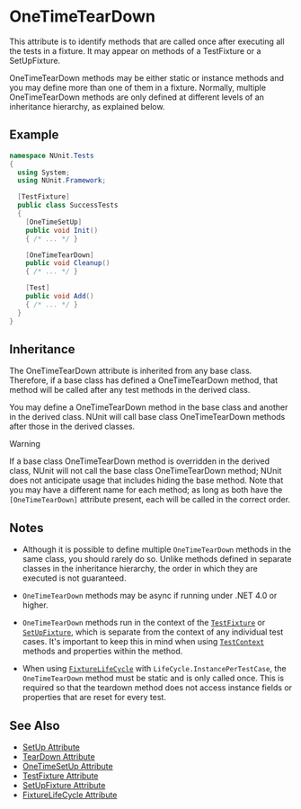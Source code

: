 # OneTimeTearDown

This attribute is to identify methods that are called once after executing all the tests in a fixture. It may appear on
methods of a TestFixture or a SetUpFixture.

OneTimeTearDown methods may be either static or instance methods and you may define more than one of them in a fixture.
Normally, multiple OneTimeTearDown methods are only defined at different levels of an inheritance hierarchy, as
explained below.

## Example

```csharp
namespace NUnit.Tests
{
  using System;
  using NUnit.Framework;

  [TestFixture]
  public class SuccessTests
  {
    [OneTimeSetUp]
    public void Init()
    { /* ... */ }

    [OneTimeTearDown]
    public void Cleanup()
    { /* ... */ }

    [Test]
    public void Add()
    { /* ... */ }
  }
}
```

## Inheritance

The OneTimeTearDown attribute is inherited from any base class. Therefore, if a base class has defined a OneTimeTearDown
method, that method will be called after any test methods in the derived class.

You may define a OneTimeTearDown method in the base class and another in the derived class. NUnit will call base class
OneTimeTearDown methods after those in the derived classes.

> [!WARNING]
> If a base class OneTimeTearDown method is overridden in the derived class, NUnit will not call the base
> class OneTimeTearDown method; NUnit does not anticipate usage that includes hiding the base method. Note that you may
> have a different name for each method; as long as both have the `[OneTimeTearDown]` attribute present, each will be
> called in the correct order.

## Notes

* Although it is possible to define multiple `OneTimeTearDown` methods in the same class, you should rarely do so.
  Unlike methods defined in separate classes in the inheritance hierarchy, the order in which they are executed is not
  guaranteed.

* `OneTimeTearDown` methods may be async if running under .NET 4.0 or higher.

* `OneTimeTearDown` methods run in the context of the [`TestFixture`](xref:testfixtureattribute) or
  [`SetUpFixture`](xref:setupfixture-attribute), which is separate from the context of any individual test cases. It's
  important to keep this in mind when using [`TestContext`](xref:testcontext) methods and properties within the method.

* When using  [`FixtureLifeCycle`](xref:fixturelifecycleattribute) with `LifeCycle.InstancePerTestCase`, the
  `OneTimeTearDown` method must be static and is only called once. This is required so that the teardown method does not
  access instance fields or properties that are reset for every test.

## See Also

* [SetUp Attribute](setup.md)
* [TearDown Attribute](teardown.md)
* [OneTimeSetUp Attribute](xref:onetimesetup-attribute)
* [TestFixture Attribute](xref:testfixtureattribute)
* [SetUpFixture Attribute](xref:setupfixture-attribute)
* [FixtureLifeCycle Attribute](xref:fixturelifecycleattribute)

